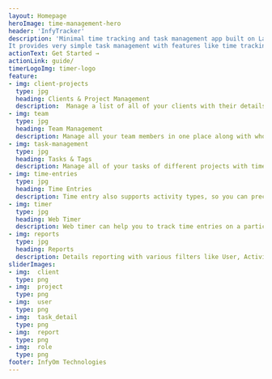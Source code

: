 ```yaml
---
layout: Homepage
heroImage: time-management-hero
header: 'InfyTracker'
description: 'Minimal time tracking and task management app built on Laravel+CoreUI for small teams to keep everything simple and everyone on the same page.
It provides very simple task management with features like time tracking, clients and project management, Task tagging, team management along with web timer.'
actionText: Get Started →
actionLink: guide/
timerLogoImg: timer-logo
feature:
- img: client-projects
  type: jpg
  heading: Clients & Project Management
  description:  Manage a list of all of your clients with their details along with their projects.
- img: team
  type: jpg
  heading: Team Management
  description: Manage all your team members in one place along with who works in which projects.
- img: task-management
  type: jpg
  heading: Tasks & Tags
  description: Manage all of your tasks of different projects with time entries. You can also tag your tasks as you need for milestones and sprints which later can help in reporting to filter tasks.
- img: time-entries
  type: jpg
  heading: Time Entries
  description: Time entry also supports activity types, so you can precisely track how much time was spent on each activity like Coding, Documentation, Peer Reviews, etc. 
- img: timer
  type: jpg
  heading: Web Timer
  description: Web timer can help you to track time entries on a particular task. It's so smart that even if you close the tag or entire browser, it still works when you come back.
- img: reports
  type: jpg
  heading: Reports
  description: Details reporting with various filters like User, Activity Type, Project with static and dynamic date intervals and more.
sliderImages:
- img:  client
  type: png
- img:  project
  type: png
- img:  user
  type: png
- img:  task_detail
  type: png 
- img:  report
  type: png   
- img:  role
  type: png  
footer: InfyOm Technologies
---
```


